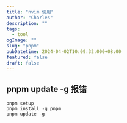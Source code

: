 ```yaml
---
title: "nvim 使用"
author: "Charles"
description: ""
tags:
  - tool
ogImage: ""
slug: "pnpm"
pubDatetime: 2024-04-02T10:09:32.000+08:00
featured: false
draft: false
---
```


## pnpm update -g 报错

```
pnpm setup
pnpm install -g pnpm
pnpm update -g
```
